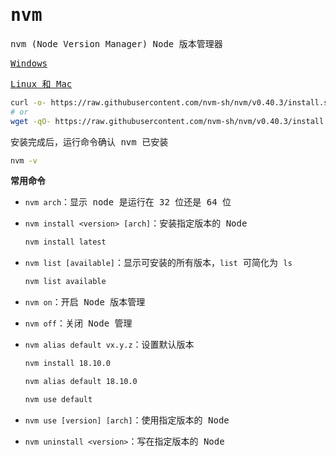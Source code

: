 # <samp>nvm</samp>

<samp>nvm (Node Version Manager) Node 版本管理器</samp>

<samp>[Windows](https://github.com/coreybutler/nvm-windows)</samp>

<samp>[Linux 和 Mac](https://github.com/nvm-sh/nvm)</samp>

```sh
curl -o- https://raw.githubusercontent.com/nvm-sh/nvm/v0.40.3/install.sh | bash
# or
wget -qO- https://raw.githubusercontent.com/nvm-sh/nvm/v0.40.3/install.sh | bash
```

<samp>安装完成后，运行命令确认 nvm 已安装</samp>

```sh
nvm -v
```

<samp><b>常用命令</b></samp>

- <samp>`nvm arch`：显示 node 是运行在 32 位还是 64 位</samp>

- <samp>`nvm install <version> [arch]`：安装指定版本的 Node</samp>

  ```sh
  nvm install latest
  ```

- <samp>`nvm list [available]`：显示可安装的所有版本，`list` 可简化为 `ls`</samp>

  ```sh
  nvm list available
  ```

- <samp>`nvm on`：开启 Node 版本管理</samp>

- <samp>`nvm off`：关闭 Node 管理</samp>

- <samp>`nvm alias default vx.y.z`：设置默认版本</samp>

  ```sh
  nvm install 18.10.0
  
  nvm alias default 18.10.0
  
  nvm use default
  ```

- <samp>`nvm use [version] [arch]`：使用指定版本的 Node</samp>

- <samp>`nvm uninstall <version>`：写在指定版本的 Node</samp>

